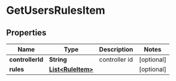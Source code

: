 
# GetUsersRulesItem

## Properties
Name | Type | Description | Notes
------------ | ------------- | ------------- | -------------
**controllerId** | **String** | controller id |  [optional]
**rules** | [**List&lt;RuleItem&gt;**](RuleItem.md) |  |  [optional]



